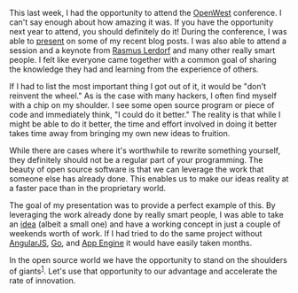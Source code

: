 <!-- Title: Don't Reinvent the Wheel -->
<!-- Author: Joshua Marsh -->
<!-- Description: After presenting at and attending OpenWest, the best thing I got out of it was, "don't reinvent the wheel." -->
<!-- Tags: linux,go,angularjs,appengine  -->

This last week, I had the opportunity to attend the
[OpenWest](http://www.openwest.org/) conference. I can't say enough
about how amazing it was. If you have the opportunity next year to
attend, you should definitely do it! During the conference, I was able
to [present](http://joind.in/talk/view/8316) on some of my recent blog
posts. I was also able to attend a session and a keynote from
[Rasmus Lerdorf](http://en.wikipedia.org/wiki/Rasmus_Lerdorf) and many
other really smart people. I felt like everyone came together with a
common goal of sharing the knowledge they had and learning from the
experience of others.

If I had to list the most important thing I got out of it, it would be
"don't reinvent the wheel." As is the case with many hackers, I often
find myself with a chip on my shoulder. I see some open source program
or piece of code and immediately think, "I could do it better." The
reality is that while I might be able to do it better, the time and
effort involved in doing it better takes time away from bringing my
own new ideas to fruition.

While there are cases where it's worthwhile to rewrite something
yourself, they definitely should not be a regular part of your
programming. The beauty of open source software is that we can
leverage the work that someone else has already done. This enables us
to make our ideas reality at a faster pace than in the proprietary
world.

The goal of my presentation was to provide a perfect example of
this. By leveraging the work already done by really smart people, I
was able to take an [idea](https://github.com/icub3d/home) (albeit a
small one) and have a working concept in just a couple of weekends
worth of work. If I had tried to do the same project without
[AngularJS](http://angularjs.org/), [Go](http://golang.org/), and
[App Engine](https://developers.google.com/appengine/) it would have
easily taken months.

In the open source world we have the opportunity to stand on the
shoulders of
giants<sup>[1](http://en.wikipedia.org/wiki/Standing_on_the_shoulders_of_giants)</sup>. Let's
use that opportunity to our advantage and accelerate the rate of
innovation.
